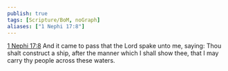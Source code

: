 ```yaml
---
publish: true
tags: [Scripture/BoM, noGraph]
aliases: ["1 Nephi 17:8"]
---
```

[1 Nephi 17:8](https://churchofjesuschrist.org/study/scriptures/bofm/1-ne/17?lang=eng&id=p8#p8) And it came to pass that the Lord spake unto me, saying: Thou shalt construct a ship, after the manner which I shall show thee, that I may carry thy people across these waters.
